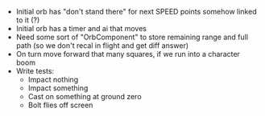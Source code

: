 - Initial orb has "don't stand there" for next SPEED points somehow linked to it (?)
- Initial orb has a timer and ai that moves
- Need some sort of "OrbComponent" to store remaining range and full path (so we don't recal in flight and get diff answer)
- On turn move forward that many squares, if we run into a character boom
- Write tests:
   - Impact nothing
   - Impact something
   - Cast on something at ground zero
   - Bolt flies off screen